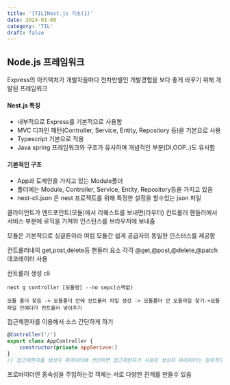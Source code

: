 ```yaml
---
title: '[TIL]Nest.js 기초(1)'
date: 2024-01-08
category: 'TIL'
draft: false
---
```


## Node.js 프레임워크

Express의 아키텍처가 개발자들마다 천차만별인 개발경험을 보다 좋게 바꾸기 위해 개발된 프레임워크

#### Nest.js 특징

- 내부적으로 Express를 기본적으로 사용함
- MVC 디자인 패턴(Controller, Service, Entity, Repository 등)을 기본으로 사용
- Typescript 기본으로 적용
- Java spring 프레임워크와 구조가 유사하며 개념적인 부분(DI,OOP..)도 유사함

#### 기본적인 구조

- App과 도메인을 가지고 있는 Module폴더
- 폴더에는 Module, Controller, Service, Entity, Repository등을 가지고 있음
- nest-cli.json 은 nest 프로젝트를 위해 특정한 설정을 할수있는 json 파일

클라이언트가 엔드포인트(모듈)에서 리퀘스트를 보내면(라우터) 컨트롤러 핸들러에서 서비스 부분에 로직을 가져와 인스턴스를 브라우저에 보내줌

모듈은 기본적으로 싱글톤이라 여럼 모듈간 쉽게 공급자의 동일한 인스터스를 제공함

컨트롤러내의 get,post,delete등 핸들러 요소
각각 @get,@post,@delete,@patch 데코레이터 사용

컨트롤러 생성 cli

```
nest g controller [모듈명] --no sepc(스펙없)

모듈 폴더 찾음 -> 모듈폴더 안에 컨트롤러 파일 생성 -> 모듈폴더 안 모듈파일 찾기->모듈 파일 안에다가 컨트롤러 넣어주기

```

접근제한자를 이용해서 소스 간단하게 하기

```javascript
@Controller('/')
export class AppController {
    constructor(private appSerivce:)
}
// 접근제한자를 생성자 파라미터에 선언하면 접근제한자가 사용된 생성자 파라미터는 암묵적으로 클래스 프로퍼티로 선언됨
```

프로바이더란 종속성을 주입하는것
객체는 서로 다양한 관계를 만들수 있음

